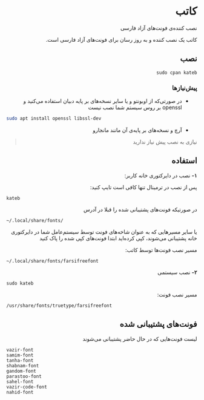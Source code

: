 <div style="text-align: right; direction: rtl;">

# کاتب

نصب کننده‌ی فونت‌های آزاد فارسی

کاتب یک نصب کننده و به روز رسان برای فونت‌های آزاد فارسی است.

## نصب

	sudo cpan kateb
	
### پیش‌نیازها
- ‫در صورتی‌که از اوبونتو و یا سایر نسخه‌های بر پایه دبیان استفاده می‌کنید و openssl بر روس سیستم شما نصب نیست

<div style="text-align: left; direction: ltr;">

``` bash
sudo apt install openssl libssl-dev
```

</div>

- آرچ و نسخه‌های بر پایه‌ی آن مانند مانجارو

> نیازی به نصب پیش نیاز ندارید

## استفاده
**۱-** نصب در دایرکتوری خانه کاربر:

پس از نصب در ترمینال تنها کافی است تایپ کنید:

<div style="text-align: left; direction: ltr;">

	kateb

</div>

در صورتیکه فونت‌های پشتیبانی شده را قبلا در آدرس

<div style="text-align: left; direction: ltr;">

	~/.local/share/fonts/

</div>

یا سایر مسیرهایی که به عنوان شاخه‌های فونت توسط سیستم‌عامل شما در دایرکتوری خانه پشتیبانی می‌شوند، کپی کرده‌اید ابتدا فونت‌های کپی شده را پاک کنید

مسیر نصب فونت‌ها توسط کاتب:

<div style="text-align: left; direction: ltr;">

	~/.local/share/fonts/farsifreefont

</div>

**۲-** نصب سیستمی

<div style="text-align: left; direction: ltr;">

	sudo kateb

</div>

مسیر نصب فونت:

<div style="text-align: left; direction: ltr;">

	/usr/share/fonts/truetype/farsifreefont

</div>

## فونت‌های پشتیبانی شده
لیست فونت‌هایی که در حال حاضر پشتیبانی می‌شوند

<div style="text-align: left; direction: ltr;">

	vazir-font
	samim-font
	tanha-font
	shabnam-font
	gandom-font
	parastoo-font
	sahel-font
	vazir-code-font
	nahid-font	

</div>

</div>
